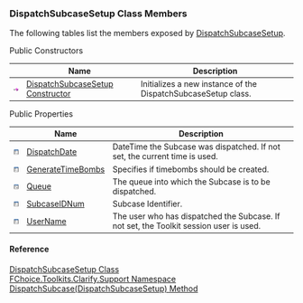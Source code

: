 ### DispatchSubcaseSetup Class Members

The following tables list the members exposed by [DispatchSubcaseSetup](FChoice.Toolkits.Clarify~FChoice.Toolkits.Clarify.Support.DispatchSubcaseSetup.md).

Public Constructors

|   | Name | Description |
| --- | --- | --- |
| ![Public Constructor](dotnetimages/publicConstructor.png) | [DispatchSubcaseSetup Constructor](FChoice.Toolkits.Clarify~FChoice.Toolkits.Clarify.Support.DispatchSubcaseSetup~_ctor.md) | Initializes a new instance of the DispatchSubcaseSetup class.   |



Public Properties

|   | Name | Description |
| --- | --- | --- |
| ![Public Property](dotnetimages/publicProperty.png) | [DispatchDate](FChoice.Toolkits.Clarify~FChoice.Toolkits.Clarify.Support.DispatchSubcaseSetup~DispatchDate.md) | DateTime the Subcase was dispatched. If not set, the current time is used.   |
| ![Public Property](dotnetimages/publicProperty.png) | [GenerateTimeBombs](FChoice.Toolkits.Clarify~FChoice.Toolkits.Clarify.Support.DispatchSubcaseSetup~GenerateTimeBombs.md) | Specifies if timebombs should be created.   |
| ![Public Property](dotnetimages/publicProperty.png) | [Queue](FChoice.Toolkits.Clarify~FChoice.Toolkits.Clarify.Support.DispatchSubcaseSetup~Queue.md) | The queue into which the Subcase is to be dispatched.   |
| ![Public Property](dotnetimages/publicProperty.png) | [SubcaseIDNum](FChoice.Toolkits.Clarify~FChoice.Toolkits.Clarify.Support.DispatchSubcaseSetup~SubcaseIDNum.md) | Subcase Identifier.   |
| ![Public Property](dotnetimages/publicProperty.png) | [UserName](FChoice.Toolkits.Clarify~FChoice.Toolkits.Clarify.Support.DispatchSubcaseSetup~UserName.md) | The user who has dispatched the Subcase. If not set, the Toolkit session user is used.   |

#### Reference

[DispatchSubcaseSetup Class](FChoice.Toolkits.Clarify~FChoice.Toolkits.Clarify.Support.DispatchSubcaseSetup.md)  
[FChoice.Toolkits.Clarify.Support Namespace](FChoice.Toolkits.Clarify~FChoice.Toolkits.Clarify.Support_namespace.md)  
[DispatchSubcase(DispatchSubcaseSetup) Method](FChoice.Toolkits.Clarify~FChoice.Toolkits.Clarify.Support.SupportToolkit~DispatchSubcase(DispatchSubcaseSetup).md)
